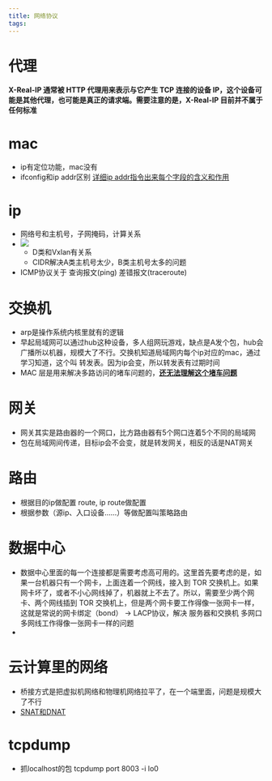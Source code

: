 ```yaml
---
title: 网络协议
tags:
---
```


# 代理
**X-Real-IP 通常被 HTTP 代理用来表示与它产生 TCP 连接的设备 IP，这个设备可能是其他代理，也可能是真正的请求端。需要注意的是，X-Real-IP 目前并不属于任何标准**

# mac
* ip有定位功能，mac没有
* ifconfig和ip addr区别 [详细ip addr指令出来每个字段的含义和作用](https://time.geekbang.org/column/article/7772)

# ip
* 网络号和主机号，子网掩码，计算关系
* ![](https://static001.geekbang.org/resource/image/0b/9e/0b32d6e35ff0bbc5d46cfb87f6669d9e.jpg)
   * D类和Vxlan有关系
   * CIDR解决A类主机号太少，B类主机号太多的问题
* ICMP协议关于 查询报文(ping) 差错报文(traceroute) 

# 交换机
* arp是操作系统内核里就有的逻辑
* 早起局域网可以通过hub这种设备，多人组网玩游戏，缺点是A发个包，hub会广播所以机器，规模大了不行。交换机知道局域网内每个ip对应的mac，通过学习知道，这个叫 转发表。因为ip会变，所以转发表有过期时间
* MAC 层是用来解决多路访问的堵车问题的，**[还无法理解这个堵车问题](https://time.geekbang.org/column/article/8094)**


# 网关
* 网关其实是路由器的一个网口，比方路由器有5个网口连着5个不同的局域网
* 包在局域网间传递，目标ip会不会变，就是转发网关，相反的话是NAT网关

# 路由
* 根据目的ip做配置 route, ip route做配置
* 根据参数（源ip、入口设备……）等做配置叫策略路由

# 数据中心
* 数据中心里面的每一个连接都是需要考虑高可用的。这里首先要考虑的是，如果一台机器只有一个网卡，上面连着一个网线，接入到 TOR 交换机上。如果网卡坏了，或者不小心网线掉了，机器就上不去了。所以，需要至少两个网卡、两个网线插到 TOR 交换机上，但是两个网卡要工作得像一张网卡一样，这就是常说的网卡绑定（bond） -> LACP协议，解决 服务器和交换机 多网口多网线工作得像一张网卡一样的问题
* 

# 云计算里的网络
* 桥接方式是把虚拟机网络和物理机网络拉平了，在一个端里面，问题是规模大了不行
* [SNAT和DNAT](https://segmentfault.com/q/1010000002389520)


# tcpdump
* 抓localhost的包 tcpdump port 8003 -i lo0
